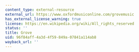 ```yaml
---
content_type: external-resource
external_url: https://www.oxfordmusiconline.com/grovemusic
has_external_license_warning: true
license: https://en.wikipedia.org/wiki/All_rights_reserved
status: ''
title: Grove
uid: 96f84aff-4a3d-4f59-849a-07841a114ab8
wayback_url: ''
---
```

